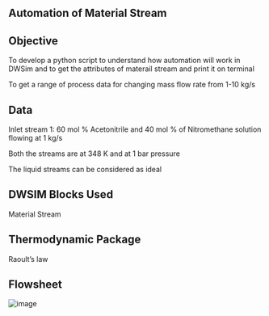 ## Automation of Material Stream

## Objective

To develop a python script to understand how automation will work in DWSim and to get the attributes of materail stream and print it on terminal

To get a range of process data for changing mass flow rate from 1-10 kg/s

## Data

Inlet stream 1:  60 mol % Acetonitrile and 40 mol % of Nitromethane solution flowing at 1 kg/s 

Both the streams are at 348 K and at 1 bar pressure

The liquid streams can be considered as ideal  

## DWSIM Blocks Used

Material Stream

## Thermodynamic Package

Raoult’s law

## Flowsheet
![image](https://user-images.githubusercontent.com/87890409/229265740-67b8fb28-64d5-45e1-a525-3b2444ea63be.png)

